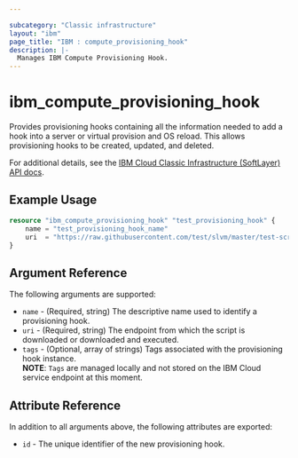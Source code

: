 ```yaml
---

subcategory: "Classic infrastructure"
layout: "ibm"
page_title: "IBM : compute_provisioning_hook"
description: |-
  Manages IBM Compute Provisioning Hook.
---
```



# ibm\_compute_provisioning_hook

Provides provisioning hooks containing all the information needed to add a hook into a server or virtual provision and OS reload. This allows provisioning hooks to be created, updated, and deleted.

For additional details, see the [IBM Cloud Classic Infrastructure (SoftLayer) API docs](http://sldn.softlayer.com/reference/datatypes/SoftLayer_Provisioning_Hook).

## Example Usage

```terraform
resource "ibm_compute_provisioning_hook" "test_provisioning_hook" {
    name = "test_provisioning_hook_name"
    uri  = "https://raw.githubusercontent.com/test/slvm/master/test-script.sh"
}
```

## Argument Reference

The following arguments are supported:

* `name` - (Required, string) The descriptive name used to identify a provisioning hook.
* `uri` - (Required, string) The endpoint from which the script is downloaded or downloaded and executed.
* `tags` - (Optional, array of strings) Tags associated with the provisioning hook instance.  
  **NOTE**: `Tags` are managed locally and not stored on the IBM Cloud service endpoint at this moment.

## Attribute Reference

In addition to all arguments above, the following attributes are exported:

* `id` - The unique identifier of the new provisioning hook.
